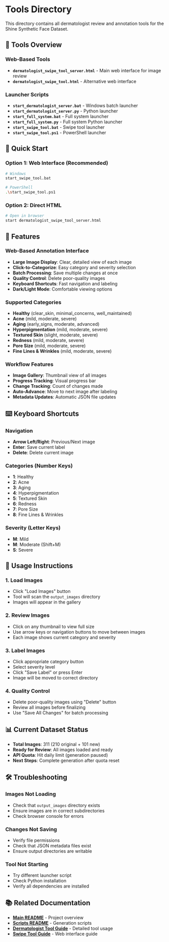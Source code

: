 # Tools Directory

This directory contains all dermatologist review and annotation tools for the Shine Synthetic Face Dataset.

## 📁 Tools Overview

### **Web-Based Tools**
- **`dermatologist_swipe_tool_server.html`** - Main web interface for image review
- **`dermatologist_swipe_tool.html`** - Alternative web interface

### **Launcher Scripts**
- **`start_dermatologist_server.bat`** - Windows batch launcher
- **`start_dermatologist_server.py`** - Python launcher
- **`start_full_system.bat`** - Full system launcher
- **`start_full_system.py`** - Full system Python launcher
- **`start_swipe_tool.bat`** - Swipe tool launcher
- **`start_swipe_tool.ps1`** - PowerShell launcher

## 🚀 Quick Start

### **Option 1: Web Interface (Recommended)**
```bash
# Windows
start_swipe_tool.bat

# PowerShell
.\start_swipe_tool.ps1
```

### **Option 2: Direct HTML**
```bash
# Open in browser
start dermatologist_swipe_tool_server.html
```

## 🎯 Features

### **Web-Based Annotation Interface**
- **Large Image Display**: Clear, detailed view of each image
- **Click-to-Categorize**: Easy category and severity selection
- **Batch Processing**: Save multiple changes at once
- **Quality Control**: Delete poor-quality images
- **Keyboard Shortcuts**: Fast navigation and labeling
- **Dark/Light Mode**: Comfortable viewing options

### **Supported Categories**
- **Healthy** (clear_skin, minimal_concerns, well_maintained)
- **Acne** (mild, moderate, severe)
- **Aging** (early_signs, moderate, advanced)
- **Hyperpigmentation** (mild, moderate, severe)
- **Textured Skin** (slight, moderate, severe)
- **Redness** (mild, moderate, severe)
- **Pore Size** (mild, moderate, severe)
- **Fine Lines & Wrinkles** (mild, moderate, severe)

### **Workflow Features**
- **Image Gallery**: Thumbnail view of all images
- **Progress Tracking**: Visual progress bar
- **Change Tracking**: Count of changes made
- **Auto-Advance**: Move to next image after labeling
- **Metadata Updates**: Automatic JSON file updates

## ⌨️ Keyboard Shortcuts

### **Navigation**
- **Arrow Left/Right**: Previous/Next image
- **Enter**: Save current label
- **Delete**: Delete current image

### **Categories (Number Keys)**
- **1**: Healthy
- **2**: Acne
- **3**: Aging
- **4**: Hyperpigmentation
- **5**: Textured Skin
- **6**: Redness
- **7**: Pore Size
- **8**: Fine Lines & Wrinkles

### **Severity (Letter Keys)**
- **M**: Mild
- **M**: Moderate (Shift+M)
- **S**: Severe

## 🔧 Usage Instructions

### **1. Load Images**
- Click "Load Images" button
- Tool will scan the `output_images` directory
- Images will appear in the gallery

### **2. Review Images**
- Click on any thumbnail to view full size
- Use arrow keys or navigation buttons to move between images
- Each image shows current category and severity

### **3. Label Images**
- Click appropriate category button
- Select severity level
- Click "Save Label" or press Enter
- Image will be moved to correct directory

### **4. Quality Control**
- Delete poor-quality images using "Delete" button
- Review all images before finalizing
- Use "Save All Changes" for batch processing

## 📊 Current Dataset Status

- **Total Images**: 311 (210 original + 101 new)
- **Ready for Review**: All images loaded and ready
- **API Quota**: Hit daily limit (generation paused)
- **Next Steps**: Complete generation after quota reset

## 🛠️ Troubleshooting

### **Images Not Loading**
- Check that `output_images` directory exists
- Ensure images are in correct subdirectories
- Check browser console for errors

### **Changes Not Saving**
- Verify file permissions
- Check that JSON metadata files exist
- Ensure output directories are writable

### **Tool Not Starting**
- Try different launcher script
- Check Python installation
- Verify all dependencies are installed

## 📚 Related Documentation

- **[Main README](../README.md)** - Project overview
- **[Scripts README](../scripts/README.md)** - Generation scripts
- **[Dermatologist Tool Guide](../docs/DERMATOLOGIST_TOOL_README.md)** - Detailed tool usage
- **[Swipe Tool Guide](../docs/SWIPE_TOOL_README.md)** - Web interface guide
